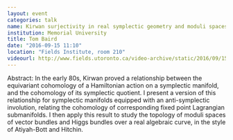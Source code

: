 ```yaml
---
layout: event
categories: talk
name: Kirwan surjectivity in real symplectic geometry and moduli spaces of vector bundles over a real curve
institution: Memorial University
title: Tom Baird
date: "2016-09-15 11:10"
location: "Fields Institute, room 210"
videourl: http://www.fields.utoronto.ca/video-archive/static/2016/09/1511-16025/mergedvideo.ogv
---
```

Abstract: In the early 80s, Kirwan proved a relationship between the equivariant cohomology of a Hamiltonian action on a symplectic manifold, and the cohomology of its symplectic quotient. I present a version of this relationship for symplectic manifolds equipped with an anti-symplectic involution, relating the cohomology of corresponding fixed point Lagrangian submanifolds. I then apply this result to study the topology of moduli spaces of vector bundles and Higgs bundles over a real algebraic curve, in the style of Atiyah-Bott and Hitchin.
